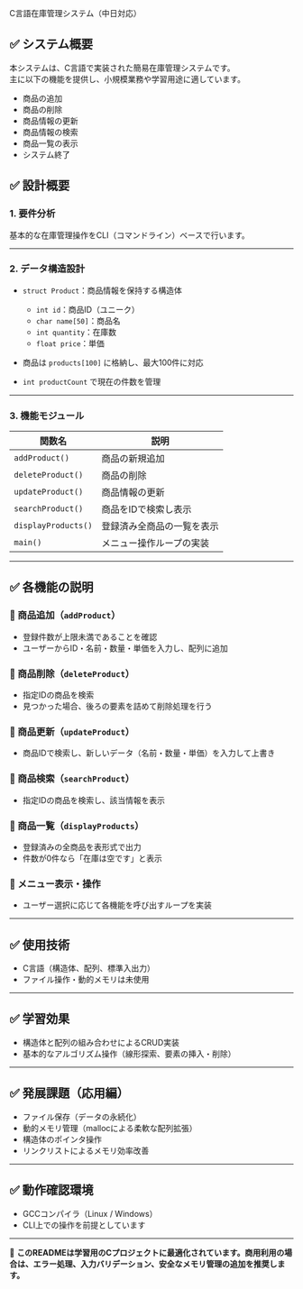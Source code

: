 C言語在庫管理システム（中日対応）

## ✅ システム概要

本システムは、C言語で実装された簡易在庫管理システムです。  
主に以下の機能を提供し、小規模業務や学習用途に適しています。

- 商品の追加  
- 商品の削除  
- 商品情報の更新  
- 商品情報の検索  
- 商品一覧の表示  
- システム終了  

## ✅ 設計概要

### 1. 要件分析
基本的な在庫管理操作をCLI（コマンドライン）ベースで行います。

---

### 2. データ構造設計

- `struct Product`：商品情報を保持する構造体  
  - `int id`：商品ID（ユニーク）  
  - `char name[50]`：商品名  
  - `int quantity`：在庫数  
  - `float price`：単価  

- 商品は `products[100]` に格納し、最大100件に対応  
- `int productCount` で現在の件数を管理  

---

### 3. 機能モジュール

| 関数名              | 説明                          |
|------------------|------------------------------|
| `addProduct()`    | 商品の新規追加                |
| `deleteProduct()` | 商品の削除                    |
| `updateProduct()` | 商品情報の更新                |
| `searchProduct()` | 商品をIDで検索し表示          |
| `displayProducts()`| 登録済み全商品の一覧を表示   |
| `main()`          | メニュー操作ループの実装     |

---

## ✅ 各機能の説明

### 📌 商品追加（`addProduct`）
- 登録件数が上限未満であることを確認  
- ユーザーからID・名前・数量・単価を入力し、配列に追加

### 📌 商品削除（`deleteProduct`）
- 指定IDの商品を検索  
- 見つかった場合、後ろの要素を詰めて削除処理を行う

### 📌 商品更新（`updateProduct`）
- 商品IDで検索し、新しいデータ（名前・数量・単価）を入力して上書き

### 📌 商品検索（`searchProduct`）
- 指定IDの商品を検索し、該当情報を表示

### 📌 商品一覧（`displayProducts`）
- 登録済みの全商品を表形式で出力  
- 件数が0件なら「在庫は空です」と表示

### 📌 メニュー表示・操作
- ユーザー選択に応じて各機能を呼び出すループを実装

---

## ✅ 使用技術

- C言語（構造体、配列、標準入出力）  
- ファイル操作・動的メモリは未使用

---

## ✅ 学習効果

- 構造体と配列の組み合わせによるCRUD実装  
- 基本的なアルゴリズム操作（線形探索、要素の挿入・削除）

---

## ✅ 発展課題（応用編）

- ファイル保存（データの永続化）  
- 動的メモリ管理（mallocによる柔軟な配列拡張）  
- 構造体のポインタ操作  
- リンクリストによるメモリ効率改善

---

## ✅ 動作確認環境

- GCCコンパイラ（Linux / Windows）  
- CLI上での操作を前提としています

---

📝 **このREADMEは学習用のCプロジェクトに最適化されています。商用利用の場合は、エラー処理、入力バリデーション、安全なメモリ管理の追加を推奨します。**
